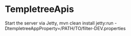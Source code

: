 # TempletreeApis

Start the server via Jetty, 
mvn clean install jetty:run -DtempletreeAppProperty=/PATH/TO/filter-DEV.properties
